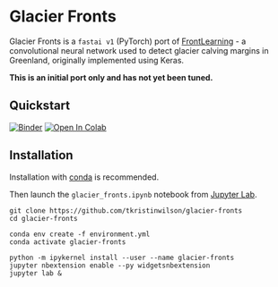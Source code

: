 # Glacier Fronts

Glacier Fronts is a `fastai v1` (PyTorch) port of [FrontLearning]() - a convolutional neural network used to detect glacier calving margins in Greenland, originally implemented using Keras.

**This is an initial port only and has not yet been tuned.**

## Quickstart

[![Binder](https://binder.pangeo.io/badge_logo.svg)](https://binder.pangeo.io/v2/gh/tkristinwilson/glacier-fronts/master) [![Open In Colab](https://colab.research.google.com/assets/colab-badge.svg)](http://colab.research.google.com/github/tkristinwilson/glacier-fronts/blob/master/glacier_fronts.ipynb)


## Installation
Installation with [conda](https://www.anaconda.com/distribution/) is recommended.

Then launch the `glacier_fronts.ipynb` notebook from [Jupyter Lab](https://jupyter.org).

    git clone https://github.com/tkristinwilson/glacier-fronts
    cd glacier-fronts
    
    conda env create -f environment.yml
    conda activate glacier-fronts

    python -m ipykernel install --user --name glacier-fronts
    jupyter nbextension enable --py widgetsnbextension
    jupyter lab &
